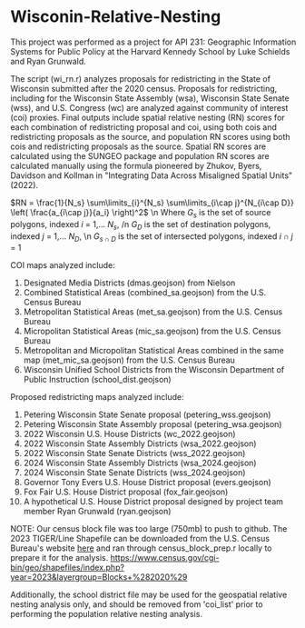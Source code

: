 # Wisconin-Relative-Nesting

This project was performed as a project for API 231: Geographic Information Systems for Public Policy at the Harvard Kennedy School by Luke Schields and Ryan Grunwald.

The script (wi_rn.r) analyzes proposals for redistricting in the State of Wisconsin submitted after the 2020 census.  Proposals for redistricting, including for the Wisconsin State Assembly (wsa), Wisconsin State Senate (wss), and U.S. Congress (wc) are analyzed against community of interest (coi) proxies. Final outputs include spatial relative nesting (RN) scores for each combination of redistricting proposal and coi, using both cois and redistricting proposals as the source, and population RN scores using both cois and redistricting proposals as the source. Spatial RN scores are calculated using the SUNGEO package and population RN scores are calculated manually using the formula pioneered by Zhukov, Byers, Davidson and Kollman in "Integrating Data Across Misaligned Spatial Units" (2022).

$RN = \frac{1}{N_s} \sum\limits_{i}^{N_s} \sum\limits_{i\cap j}^{N_{i\cap D}} \left( \frac{a_{i\cap j}}{a_i} \right)^2$ \n
Where $G_s$ is the set of source polygons, indexed $i$ = 1,... $N_s$, /n
$G_D$ is the set of destination polygons, indexed $j$ = 1,... $N_D$, \n
$G_{s\cap D}$ is the set of intersected polygons, indexed $i\cap j$ = 1

COI maps analyzed include:
1. Designated Media Districts (dmas.geojson) from Nielson
2. Combined Statistical Areas (combined_sa.geojson) from the U.S. Census Bureau
3. Metropolitan Statistical Areas (met_sa.geojson) from the U.S. Census Bureau
4. Micropolitan Statistical Areas (mic_sa.geojson) from the U.S. Census Bureau
5. Metropolitan and Micropolitan Statistical Areas combined in the same map (met_mic_sa.geojson) from the U.S. Census Bureau
6. Wisconsin Unified School Districts from the Wisconsin Department of Public Instruction (school_dist.geojson)

Proposed redistricting maps analyzed include:
1. Petering Wisconsin State Senate proposal (petering_wss.geojson)
2. Petering Wisconsin State Assembly proposal (petering_wsa.geojson)
3. 2022 Wisconsin U.S. House Districts (wc_2022.geojson)
4. 2022 Wisconsin State Assembly Districts (wsa_2022.geojson)
5. 2022 Wisconsin State Senate Districts (wss_2022.geojson)
6. 2024 Wisconsin State Assembly Districts (wsa_2024.geojson)
7. 2024 Wisconsin State Senate Districts (wss_2024.geojson)
8. Governor Tony Evers U.S. House District proposal (evers.geojson)
9. Fox Fair U.S. House District proposal (fox_fair.geojson)
10. A hypothetical U.S. House District proposal designed by project team member Ryan Grunwald (ryan.geojson)

NOTE:
Our census block file was too large (750mb) to push to github. The 2023 TIGER/Line Shapefile can be downloaded from the U.S. Census Bureau's website [here]([url](https://www.census.gov/cgi-bin/geo/shapefiles/index.php?year=2023&layergroup=Blocks+%282020%29)) and ran through census_block_prep.r locally to prepare it for the analysis.
https://www.census.gov/cgi-bin/geo/shapefiles/index.php?year=2023&layergroup=Blocks+%282020%29 

Additionally, the school district file may be used for the geospatial relative nesting analysis only, and should be removed from 'coi_list' prior to performing the population relative nesting analysis.

